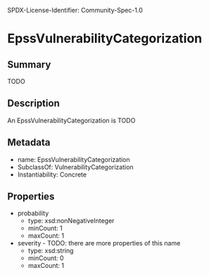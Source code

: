 SPDX-License-Identifier: Community-Spec-1.0

# EpssVulnerabilityCategorization

## Summary

TODO

## Description

An EpssVulnerabilityCategorization is TODO

## Metadata

- name: EpssVulnerabilityCategorization
- SubclassOf: VulnerabilityCategorization
- Instantiability: Concrete

## Properties

- probability
  - type: xsd:nonNegativeInteger
  - minCount: 1
  - maxCount: 1
- severity - TODO: there are more properties of this name
  - type: xsd:string
  - minCount: 0
  - maxCount: 1

